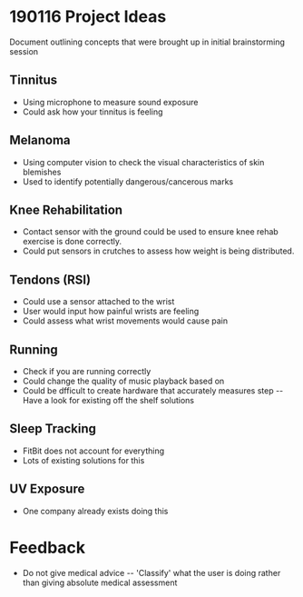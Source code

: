 # 190116 Project Ideas
Document outlining concepts that were brought up in initial brainstorming session

## Tinnitus
- Using microphone to measure sound exposure
- Could ask how your tinnitus is feeling

## Melanoma
- Using computer vision to check the visual characteristics of skin blemishes
- Used to identify potentially dangerous/cancerous marks

## Knee Rehabilitation
- Contact sensor with the ground could be used to ensure knee rehab exercise is done correctly.
- Could put sensors in crutches to assess how weight is being distributed.

## Tendons (RSI)
- Could use a sensor attached to the wrist
- User would input how painful wrists are feeling
- Could assess what wrist movements would cause pain

## Running
- Check if you are running correctly
- Could change the quality of music playback based on 
- Could be dfficult to create hardware that accurately measures step
-- Have a look for existing off the shelf solutions

## Sleep Tracking
- FitBit does not account for everything
- Lots of existing solutions for this

## UV Exposure
- One company already exists doing this

# Feedback
- Do not give medical advice
-- 'Classify' what the user is doing rather than giving absolute medical assessment

